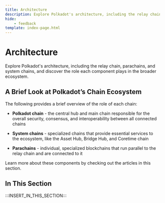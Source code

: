 ```yaml
---
title: Architecture
description: Explore Polkadot's architecture, including the relay chain, parachains, and system chains, and discover the role each component plays in the broader ecosystem.
hide: 
    - feedback
template: index-page.html
---
```


# Architecture

Explore Polkadot's architecture, including the relay chain, parachains, and system chains, and discover the role each component plays in the broader ecosystem.

## A Brief Look at Polkadot’s Chain Ecosystem

The following provides a brief overview of the role of each chain:

- **Polkadot chain** - the central hub and main chain responsible for the overall security, consensus, and interoperability between all connected chains

- **System chains** - specialized chains that provide essential services to the ecosystem, like the Asset Hub, Bridge Hub, and Coretime chain

- **Parachains** -  individual, specialized blockchains that run parallel to the relay chain and are connected to it

Learn more about these components by checking out the articles in this section.

## In This Section

:::INSERT_IN_THIS_SECTION:::
